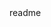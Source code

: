 <snippet>
  <content><![CDATA[
## Sashimi
Sashimi is a modern shoot-'em-up featuring fish, sharks, and other aquatic life.
## Installation
TODO: Describe the installation process
## Usage
TODO: Write usage instructions
## History
TODO: Write history
## Credits
TODO: Write credits
## License
TODO: Write license
]]></content>
  <tabTrigger>readme</tabTrigger>
</snippet>
